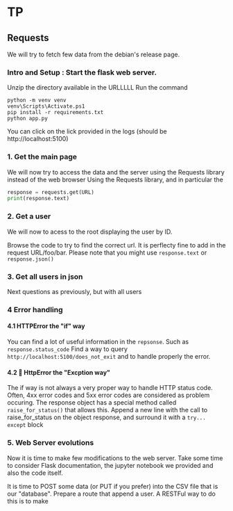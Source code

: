 # TP

## Requests

We will try to fetch few data from the debian's release page.
### Intro and Setup : Start the flask web server.
Unzip the directory available in the URLLLLL
Run the command 
```
python -m venv venv
venv\Scripts\Activate.ps1
pip install -r requirements.txt
python app.py
```
You can click on the lick provided in the logs (should be http://localhost:5100)


### 1. Get the main page

We will now try to access the data and the server using the Requests library instead of the web browser
Using the Requests library, and in particular the 
```python
response = requests.get(URL)
print(response.text)
```

### 2. Get a user

We will now to acess to the root displaying the user by ID.

Browse the code to try to find the correct url.
It is perflecty fine to add in the request URL/foo/bar. 
Please note that you might use `response.text` or `response.json()`

### 3. Get all users in json

Next questions as previously, but with all users

### 4 Error handling
#### 4.1 HTTPError the "if" way

You can find a lot of useful information in the `repsonse`. Such as `response.status_code`
Find a way to query `http://localhost:5100/does_not_exit` and to handle properly the error.

#### 4.2  💪 HttpError the "Excption way"

The if way is not always a very proper way to handle HTTP status code. Often, 4xx error codes and 5xx error codes are considered as problem occuring.
The response object has a special method called `raise_for_status()` that allows this.
Append a new line with the call to raise_for_status on the object response, and surround it with a `try... except` block


### 5. Web Server evolutions

Now it is time to make few modifications to the web server. Take some time to consider Flask documentation, the jupyter notebook we provided and also the code itself. 

It is time to POST some data (or PUT if you prefer) into the CSV file that is our "database". Prepare a route that append a user.
A RESTFul way to do this is to make 